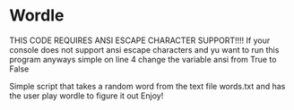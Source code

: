 # Wordle

THIS CODE REQUIRES ANSI ESCAPE CHARACTER SUPPORT!!!!
If your console does not support ansi escape characters and yu want to run this program anyways simple on line 4 change the variable ansi from True to False

Simple script that takes a random word from the text file words.txt and has the user play wordle to figure it out
Enjoy!

